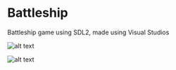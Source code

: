 # Battleship
Battleship game using SDL2, made using Visual Studios

![alt text](https://github.com/cjmar/battleship/blob/master/Screenshots/titlescreen.gif)

![alt text](https://github.com/cjmar/battleship/blob/master/Screenshots/gameplay.gif)
